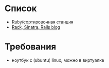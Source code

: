 # Список

* [Ruby/сортировочная станция](001-ruby-shunting-yard.md)
* [Rack, Sinatra, Rails blog](002-rack-and-rails.md)

# Требования

* ноутбук с (ubuntu) linux, можно в виртуалке
